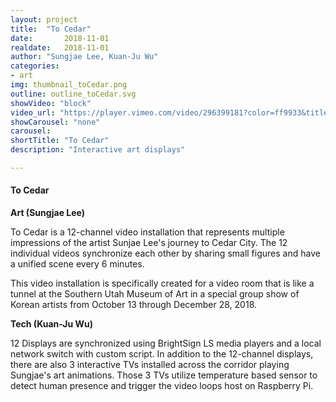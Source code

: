 ```yaml
---
layout: project
title:  "To Cedar"
date:   	2018-11-01
realdate:	2018-11-01
author: "Sungjae Lee, Kuan-Ju Wu"
categories:
- art
img: thumbnail_toCedar.png
outline: outline_toCedar.svg
showVideo: "block"
video_url: "https://player.vimeo.com/video/296399181?color=ff9933&title=0&byline=0&portrait=0"
showCarousel: "none"
carousel:
shortTitle: "To Cedar"
description: "Interactive art displays"

---
```

#### To Cedar ####

**Art (Sungjae Lee)**

To Cedar is a 12-channel video installation that represents multiple impressions of the artist Sunjae Lee's journey to Cedar City. The 12 individual videos synchronize each other by sharing small figures and have a unified scene every 6 minutes.

This video installation is specifically created for a video room that is like a tunnel at the Southern Utah Museum of Art in a special group show of Korean artists from October 13 through December 28, 2018.

**Tech (Kuan-Ju Wu)**

12 Displays are synchronized using BrightSign LS media players and a local network switch with custom script.
In addition to the 12-channel displays, there are also 3 interactive TVs installed across the corridor playing Sungjae's art animations. Those 3 TVs utilize temperature based sensor to detect human presence and trigger the video loops host on Raspberry Pi.
